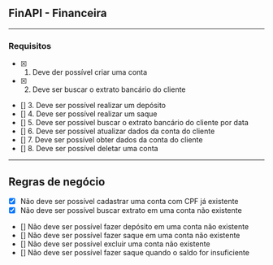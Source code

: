 ## FinAPI - Financeira
---
### Requisitos
- [x] 1. Deve der possível criar uma conta
- [x] 2. Deve ser buscar o extrato bancário do cliente
- [] 3. Deve ser possível realizar um depósito
- [] 4. Deve ser possível realizar um saque
- [] 5. Deve ser possível buscar o extrato bancário do cliente por data
- [] 6. Deve ser possível atualizar dados da conta do cliente
- [] 7. Deve ser possível obter dados da conta do cliente
- [] 8. Deve ser possível deletar uma conta

---

## Regras de negócio

- [x] Não deve ser possível cadastrar uma conta com CPF já existente
- [x] Não deve ser possível buscar extrato em uma conta não existente
- [] Não deve ser possível fazer depósito em uma conta não existente
- [] Não deve ser possível fazer saque em uma conta não existente
- [] Não deve ser possível excluir uma conta não existente
- [] Não deve ser possível fazer saque quando o saldo for insuficiente